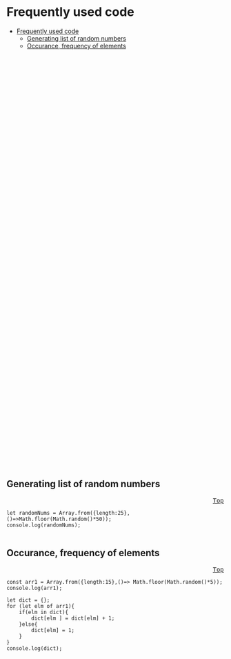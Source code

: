 # Frequently used code
- [Frequently used code](#frequently-used-code)
  - [Generating list of random numbers](#generating-list-of-random-numbers)
  - [Occurance, frequency of elements](#occurance-frequency-of-elements)

<br><br><br><br><br><br><br><br><br><br><br><br><br><br><br><br><br><br><br><br><br><br><br><br><br><br><br><br><br><br><br><br><br><br><br><br><br><br><br><br><br><br><br><br><br><br><br><br><br><br><br><br><br><br><br><br>

## Generating list of random numbers

<pre>
<a href="#frequently-used-code" style="float:right">Top</a>
<code class="language-js">
let randomNums = Array.from({length:25},()=>Math.floor(Math.random()*50));
console.log(randomNums);
</code>
</pre>

## Occurance, frequency of elements

<pre>
<a href="#frequently-used-code" style="float:right">Top</a>
<code class="language-js">
const arr1 = Array.from({length:15},()=> Math.floor(Math.random()*5));
console.log(arr1);

let dict = {};
for (let elm of arr1){
    if(elm in dict){
        dict[elm ] = dict[elm] + 1;
    }else{
        dict[elm] = 1;
    }
}
console.log(dict);
</code>
</pre>